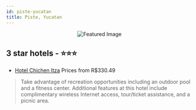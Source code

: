 ```yaml
---
id: piste-yucatan
title: Piste, Yucatan
---
```


<center><img src="https://i.travelapi.com/hotels/2000000/1510000/1509300/1509230/dc75731c_z.jpg" alt="Featured Image" /></center>


##  3 star hotels - ⭐️⭐️⭐️

-    [Hotel Chichen Itza](https://us.hurb.com/hotels/piste/hotel-chichen-itza-JNP-JP082609?cmp=18055) Prices from R$330.49
   > Take advantage of recreation opportunities including an outdoor pool and a fitness center. Additional features at this hotel include complimentary wireless Internet access, tour/ticket assistance, and a picnic area.
